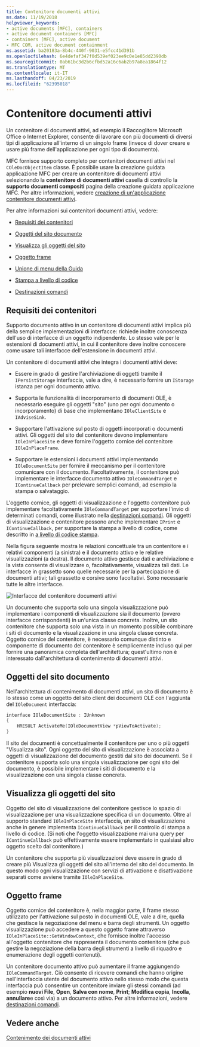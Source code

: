 ```yaml
---
title: Contenitore documenti attivi
ms.date: 11/19/2018
helpviewer_keywords:
- active documents [MFC], containers
- active document containers [MFC]
- containers [MFC], active document
- MFC COM, active document containment
ms.assetid: ba20183a-8b4c-440f-9031-e5fcc41d391b
ms.openlocfilehash: 6e4defaf347f0d539ef023ee9c0e1e85dd2390db
ms.sourcegitcommit: 0ab61bc3d2b6cfbd52a16c6ab2b97a8ea1864f12
ms.translationtype: MT
ms.contentlocale: it-IT
ms.lasthandoff: 04/23/2019
ms.locfileid: "62395018"
---
```

# <a name="active-document-containers"></a>Contenitore documenti attivi

Un contenitore di documenti attivi, ad esempio il Raccoglitore Microsoft Office o Internet Explorer, consente di lavorare con più documenti di diversi tipi di applicazione all'interno di un singolo frame (invece di dover creare e usare più frame dell'applicazione per ogni tipo di documento).

MFC fornisce supporto completo per contenitori documenti attivi nel `COleDocObjectItem` classe. È possibile usare la creazione guidata applicazione MFC per creare un contenitore di documenti attivi selezionando la **contenitore di documenti attivi** casella di controllo la **supporto documenti compositi** pagina della creazione guidata applicazione MFC. Per altre informazioni, vedere [creazione di un'applicazione contenitore documenti attivi](../mfc/creating-an-active-document-container-application.md).

Per altre informazioni sui contenitori documenti attivi, vedere:

- [Requisiti dei contenitori](#container_requirements)

- [Oggetti del sito documento](#document_site_objects)

- [Visualizza gli oggetti del sito](#view_site_objects)

- [Oggetto frame](#frame_object)

- [Unione di menu della Guida](../mfc/help-menu-merging.md)

- [Stampa a livello di codice](../mfc/programmatic-printing.md)

- [Destinazioni comandi](../mfc/message-handling-and-command-targets.md)

##  <a name="container_requirements"></a> Requisiti dei contenitori

Supporto documento attivo in un contenitore di documenti attivi implica più della semplice implementazioni di interfacce: richiede inoltre conoscenza dell'uso di interfacce di un oggetto indipendente. Lo stesso vale per le estensioni di documenti attivi, in cui il contenitore deve inoltre conoscere come usare tali interfacce dell'estensione in documenti attivi.

Un contenitore di documenti attivi che integra i documenti attivi deve:

- Essere in grado di gestire l'archiviazione di oggetti tramite il `IPersistStorage` interfaccia, vale a dire, è necessario fornire un `IStorage` istanza per ogni documento attivo.

- Supporta le funzionalità di incorporamento di documenti OLE, è necessario eseguire gli oggetti "sito" (uno per ogni documento o incorporamento) di base che implementano `IOleClientSite` e `IAdviseSink`.

- Supportare l'attivazione sul posto di oggetti incorporati o documenti attivi. Gli oggetti del sito del contenitore devono implementare `IOleInPlaceSite` e deve fornire l'oggetto cornice del contenitore `IOleInPlaceFrame`.

- Supportare le estensioni i documenti attivi implementando `IOleDocumentSite` per fornire il meccanismo per il contenitore comunicare con il documento. Facoltativamente, il contenitore può implementare le interfacce documento attivo `IOleCommandTarget` e `IContinueCallback` per prelevare semplici comandi, ad esempio la stampa o salvataggio.

L'oggetto cornice, gli oggetti di visualizzazione e l'oggetto contenitore può implementare facoltativamente `IOleCommandTarget` per supportare l'invio di determinati comandi, come illustrato nella [destinazioni comandi](../mfc/message-handling-and-command-targets.md). Gli oggetti di visualizzazione e contenitore possono anche implementare `IPrint` e `IContinueCallback`, per supportare la stampa a livello di codice, come descritto in [a livello di codice stampa](../mfc/programmatic-printing.md).

Nella figura seguente mostra le relazioni concettuale tra un contenitore e i relativi componenti (a sinistra) e il documento attivo e le relative visualizzazioni (a destra). Il documento attivo gestisce dati e archiviazione e la vista consente di visualizzare o, facoltativamente, visualizza tali dati. Le interfacce in grassetto sono quelle necessarie per la partecipazione di documenti attivi; tali grassetto e corsivo sono facoltativi. Sono necessarie tutte le altre interfacce.

![Interfacce del contenitore documenti attivi](../mfc/media/vc37gj1.gif "interfacce del contenitore documenti attivi")

Un documento che supporta solo una singola visualizzazione può implementare i componenti di visualizzazione sia il documento (ovvero interfacce corrispondenti) in un'unica classe concreta. Inoltre, un sito contenitore che supporta solo una vista in un momento possibile combinare i siti di documento e la visualizzazione in una singola classe concreta. Oggetto cornice del contenitore, è necessario comunque distinto e componente di documento del contenitore è semplicemente incluso qui per fornire una panoramica completa dell'architettura; quest'ultimo non è interessato dall'architettura di contenimento di documenti attivi.

##  <a name="document_site_objects"></a> Oggetti del sito documento

Nell'architettura di contenimento di documenti attivi, un sito di documento è lo stesso come un oggetto del sito client dei documenti OLE con l'aggiunta del `IOleDocument` interfaccia:

```cpp
interface IOleDocumentSite : IUnknown
{
    HRESULT ActivateMe(IOleDocumentView *pViewToActivate);
}
```

Il sito dei documenti è concettualmente il contenitore per uno o più oggetti "Visualizza sito". Ogni oggetto del sito di visualizzazione è associata a oggetti di visualizzazione del documento gestiti dal sito dei documenti. Se il contenitore supporta solo una singola visualizzazione per ogni sito del documento, è possibile implementare i siti di documento e la visualizzazione con una singola classe concreta.

##  <a name="view_site_objects"></a> Visualizza gli oggetti del sito

Oggetto del sito di visualizzazione del contenitore gestisce lo spazio di visualizzazione per una visualizzazione specifica di un documento. Oltre al supporto standard `IOleInPlaceSite` interfaccia, un sito di visualizzazione anche in genere implementa `IContinueCallback` per il controllo di stampa a livello di codice. (Si noti che l'oggetto visualizzazione mai una query per `IContinueCallback` può effettivamente essere implementato in qualsiasi altro oggetto scelto dal contenitore.)

Un contenitore che supporta più visualizzazioni deve essere in grado di creare più Visualizza gli oggetti del sito all'interno del sito del documento. In questo modo ogni visualizzazione con servizi di attivazione e disattivazione separati come avviene tramite `IOleInPlaceSite`.

##  <a name="frame_object"></a> Oggetto frame

Oggetto cornice del contenitore è, nella maggior parte, il frame stesso utilizzato per l'attivazione sul posto in documenti OLE, vale a dire, quella che gestisce la negoziazione del menu e barra degli strumenti. Un oggetto visualizzazione può accedere a questo oggetto frame attraverso `IOleInPlaceSite::GetWindowContext`, che fornisce inoltre l'accesso all'oggetto contenitore che rappresenta il documento contenitore (che può gestire la negoziazione della barra degli strumenti a livello di riquadro e enumerazione degli oggetti contenuti).

Un contenitore documento attivo può aumentare il frame aggiungendo `IOleCommandTarget`. Ciò consente di ricevere comandi che hanno origine nell'interfaccia utente del documento attivo nello stesso modo che questa interfaccia può consentire un contenitore inviare gli stessi comandi (ad esempio **nuovi File**, **Open**,  **Salva con nome**, **Print**; **Modifica copia**, **Incolla**, **annullare**e così via) a un documento attivo. Per altre informazioni, vedere [destinazioni comandi](../mfc/message-handling-and-command-targets.md).

## <a name="see-also"></a>Vedere anche

[Contenimento dei documenti attivi](../mfc/active-document-containment.md)
